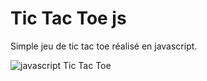 # Tic Tac Toe js
Simple jeu de tic tac toe réalisé en javascript.

![javascript Tic Tac Toe](http://www.suliworld.com/assets/tictactoe.png)

